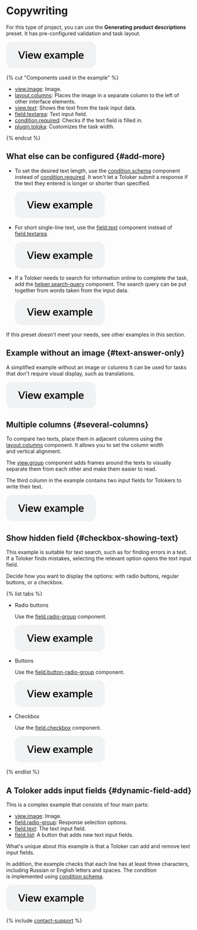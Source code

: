 # Copywriting

For this type of project, you can use the **Generating product descriptions** preset. It has pre-configured validation and task layout.

[![image](../_images/buttons/view-example.svg)](https://clck.ru/TJ6qN)

{% cut "Components used in the example" %}

- [view.image](../reference/view.image.md): Image.
- [layout.columns](../reference/layout.columns.md): Places the image in a separate column to the left of other interface elements.
- [view.text](../reference/view.text.md): Shows the text from the task input data.
- [field.textarea](../reference/field.textarea.md): Text input field.
- [condition.required](../reference/condition.required.md): Checks if the text field is filled in.
- [plugin.toloka](../reference/plugin.toloka.md): Customizes the task width.

{% endcut %}

## What else can be configured {#add-more}

- To set the desired text length, use the [condition.schema](../reference/condition.schema.md) component instead of [condition.required](../reference/condition.required.md). It won't let a Toloker submit a response if the text they entered is longer or shorter than specified.

  [![](../_images/buttons/view-example.svg)](https://clck.ru/UC3pZ)

- For short single-line text, use the [field.text](../reference/field.text.md) component instead of [field.textarea](../reference/field.textarea.md).

  [![](../_images/buttons/view-example.svg)](https://clck.ru/UC3td)

- If a Toloker needs to search for information online to complete the task, add the [helper.search-query](../reference/helper.search-query.md) component. The search query can be put together from words taken from the input data.

  [![](../_images/buttons/view-example.svg)](https://clck.ru/UC3wn)

If this preset doesn't meet your needs, see other examples in this section.

## Example without an image {#text-answer-only}

A simplified example without an image or columns It can be used for tasks that don't require visual display, such as translations.

[![](../_images/buttons/view-example.svg)](https://clck.ru/UC3zu)

## Multiple columns {#several-columns}

To compare two texts, place them in adjacent columns using the [layout.columns](../reference/layout.columns.md) component. It allows you to set the column width and vertical alignment.

The [view.group](../reference/view.group.md) component adds frames around the texts to visually separate them from each other and make them easier to read.

The third column in the example contains two input fields for Tolokers to write their text.

[![](../_images/buttons/view-example.svg)](https://clck.ru/UC48n)

## Show hidden field {#checkbox-showing-text}

This example is suitable for text search, such as for finding errors in a text. If a Toloker finds mistakes, selecting the relevant option opens the text input field.

Decide how you want to display the options: with radio buttons, regular buttons, or a checkbox.

{% list tabs %}

- Radio buttons

  Use the [field.radio-group](../reference/field.radio-group.md) component.

  [![](../_images/buttons/view-example.svg)](https://clck.ru/UC4CN)

- Buttons

  Use the [field.button-radio-group](../reference/field.button-radio-group.md) component.

  [![](../_images/buttons/view-example.svg)](https://clck.ru/UC4Gp)

- Checkbox

  Use the [field.checkbox](../reference/field.checkbox.md) component.

  [![](../_images/buttons/view-example.svg)](https://clck.ru/UC4Jz)

{% endlist %}

## A Toloker adds input fields {#dynamic-field-add}

This is a complex example that consists of four main parts:
- [view.image](../reference/view.image.md): Image.
- [field.radio-group](../reference/field.radio-group.md): Response selection options.
- [field.text](../reference/field.text.md): The text input field.
- [field.list](../reference/field.list.md): A button that adds new text input fields.

What's unique about this example is that a Toloker can add and remove text input fields.

In addition, the example checks that each line has at least three characters, including Russian or English letters and spaces. The condition is implemented using [condition.schema](../reference/condition.schema.md).

  [![](../_images/buttons/view-example.svg)](https://clck.ru/UC4QG)

{% include [contact-support](../_includes/contact-support.md) %}